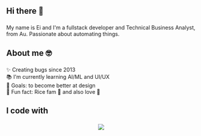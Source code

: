 ## Hi there 👋
###

<p align="left">My name is Ei and I'm a fullstack developer and Technical Business Analyst, from Au. Passionate about automating things.</p>

###


## About me 🤓
###

<p align="left">✨ Creating bugs since 2013<br>📚 I'm currently learning AI/ML and UI/UX<br>🎯 Goals: to become better at design<br>🎲 Fun fact: Rice fam 🍚 and also love 🍕</p>

###

<h2 align="left">I code with</h2>

###
<p align="center">
  <a href="https://skillicons.dev">
    <img src="https://skillicons.dev/icons?i=python,java,react,html,css,bootstrap,spring,docker" />
  </a>
</p>

###
<!--
**eikyi/eikyi** is a ✨ _special_ ✨ repository because its `README.md` (this file) appears on your GitHub profile.

Here are some ideas to get you started:

- 🔭 I’m currently working on ...
- 🌱 I’m currently learning ...
- 👯 I’m looking to collaborate on ...
- 🤔 I’m looking for help with ...
- 💬 Ask me about ...
- 📫 How to reach me: ...
- 😄 Pronouns: ...
- ⚡ Fun fact: ...
-->
